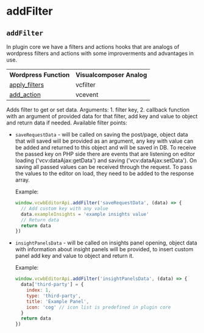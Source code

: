 # addFilter

## `addFilter`

In plugin core we have a filters and actions hooks that are analogs of wordpress filters and actions with some improverments and advantages in use.

<table>
  <tr>
    <th>Wordpress Function</th>
    <th>Visualcomposer Analog</th>
  </tr>
  <tr>
    <td><a href="https://developer.wordpress.org/reference/functions/apply_filters/" target="_blank">apply_filters</a></td>
    <td>vcfilter</td>
  </tr>
  <tr>
    <td><a href="https://developer.wordpress.org/reference/functions/add_action/" target="_blank">add_action</td>
    <td>vcevent</td>
  </tr>
</table>

Adds filter to get or set data. Arguments: 1. filter key, 2. callback function with an argument of provided data for that filter, add key and value to object and return data if needed. Available filter points:
  - `saveRequestData` - will be called on saving the post/page, object data that will saved will be provided as an argument, any key with value can be added and returned to this object and will be saved in DB.
      To receive the passed key on PHP side there are events that are listening on editor loading ('vcv:dataAjax:getData') and saving ('vcv:dataAjax:setData'). On saving all passed values can be received through the request. To pass the values to the editor on load, they need to be added to the response array.

    Example:
    ```javascript
    window.vcwbEditorApi.addFilter('saveRequestData', (data) => {
      // Add custom key with any value
      data.exampleInsights = 'example insights value'
      // Return data
      return data
    })
    ```

  - `insightPanelsData` - will be called on insights panel opening, object data with information about insight panels will be provided, to insert custom panel add key and value to object and return it.

    Example:
    ```javascript
    window.vcwbEditorApi.addFilter('insightPanelsData', (data) => {
      data['third-party'] = {
        index: 1,
        type: 'third-party',
        title: 'Example Panel',
        icon: 'cog' // icon list is predefined in plugin core
      }
      return data
    })
    ```
